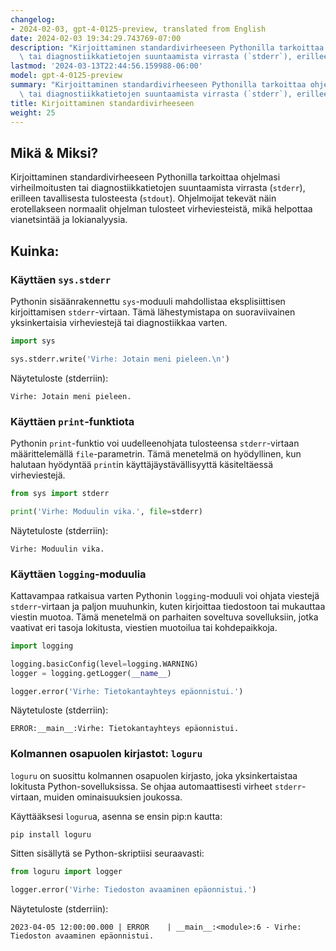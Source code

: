```yaml
---
changelog:
- 2024-02-03, gpt-4-0125-preview, translated from English
date: 2024-02-03 19:34:29.743769-07:00
description: "Kirjoittaminen standardivirheeseen Pythonilla tarkoittaa ohjelmasi virheilmoitusten\
  \ tai diagnostiikkatietojen suuntaamista virrasta (`stderr`), erilleen\u2026"
lastmod: '2024-03-13T22:44:56.159988-06:00'
model: gpt-4-0125-preview
summary: "Kirjoittaminen standardivirheeseen Pythonilla tarkoittaa ohjelmasi virheilmoitusten\
  \ tai diagnostiikkatietojen suuntaamista virrasta (`stderr`), erilleen\u2026"
title: Kirjoittaminen standardivirheeseen
weight: 25
---
```


## Mikä & Miksi?
Kirjoittaminen standardivirheeseen Pythonilla tarkoittaa ohjelmasi virheilmoitusten tai diagnostiikkatietojen suuntaamista virrasta (`stderr`), erilleen tavallisesta tulosteesta (`stdout`). Ohjelmoijat tekevät näin erotellakseen normaalit ohjelman tulosteet virheviesteistä, mikä helpottaa vianetsintää ja lokianalyysia.

## Kuinka:
### Käyttäen `sys.stderr`
Pythonin sisäänrakennettu `sys`-moduuli mahdollistaa eksplisiittisen kirjoittamisen `stderr`-virtaan. Tämä lähestymistapa on suoraviivainen yksinkertaisia virheviestejä tai diagnostiikkaa varten.

```python
import sys

sys.stderr.write('Virhe: Jotain meni pieleen.\n')
```
Näytetuloste (stderriin):
```
Virhe: Jotain meni pieleen.
```

### Käyttäen `print`-funktiota
Pythonin `print`-funktio voi uudelleenohjata tulosteensa `stderr`-virtaan määrittelemällä `file`-parametrin. Tämä menetelmä on hyödyllinen, kun halutaan hyödyntää `print`in käyttäjäystävällisyyttä käsiteltäessä virheviestejä.
```python
from sys import stderr

print('Virhe: Moduulin vika.', file=stderr)
```
Näytetuloste (stderriin):
```
Virhe: Moduulin vika.
```

### Käyttäen `logging`-moduulia
Kattavampaa ratkaisua varten Pythonin `logging`-moduuli voi ohjata viestejä `stderr`-virtaan ja paljon muuhunkin, kuten kirjoittaa tiedostoon tai mukauttaa viestin muotoa. Tämä menetelmä on parhaiten soveltuva sovelluksiin, jotka vaativat eri tasoja lokitusta, viestien muotoilua tai kohdepaikkoja.
```python
import logging

logging.basicConfig(level=logging.WARNING)
logger = logging.getLogger(__name__)

logger.error('Virhe: Tietokantayhteys epäonnistui.')
```
Näytetuloste (stderriin):
```
ERROR:__main__:Virhe: Tietokantayhteys epäonnistui.
```

### Kolmannen osapuolen kirjastot: `loguru`
`loguru` on suosittu kolmannen osapuolen kirjasto, joka yksinkertaistaa lokitusta Python-sovelluksissa. Se ohjaa automaattisesti virheet `stderr`-virtaan, muiden ominaisuuksien joukossa.

Käyttääksesi `loguru`a, asenna se ensin pip:n kautta:
```shell
pip install loguru
```

Sitten sisällytä se Python-skriptiisi seuraavasti:
```python
from loguru import logger

logger.error('Virhe: Tiedoston avaaminen epäonnistui.')
```
Näytetuloste (stderriin):
```
2023-04-05 12:00:00.000 | ERROR    | __main__:<module>:6 - Virhe: Tiedoston avaaminen epäonnistui.
```
